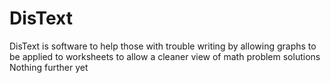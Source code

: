 # DisText
DisText  is software to help those with trouble writing by allowing graphs to be applied to worksheets to allow a cleaner view of math problem solutions
Nothing further yet
